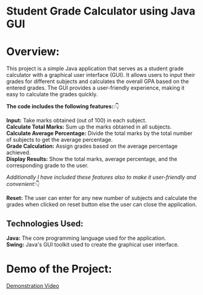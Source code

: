 # Student Grade Calculator using Java GUI

# Overview:
This project is a simple Java application that serves as a student grade calculator with a graphical user interface (GUI). It allows users to input their grades for different subjects and calculates the overall GPA based on the entered grades. The GUI provides a user-friendly experience, making it easy to calculate the grades quickly.<br>

**The code includes the following features:**:👇<br>

**Input:** Take marks obtained (out of 100) in each subject.<br>
**Calculate Total Marks:** Sum up the marks obtained in all subjects.<br>
**Calculate Average Percentage:** Divide the total marks by the total number of subjects to get the average percentage.<br>
**Grade Calculation:** Assign grades based on the average percentage achieved.<br>
**Display Results:** Show the total marks, average percentage, and the corresponding grade to the user.<br>

*Additionally I have included these features also to make it user-friendly and convenient*:👇<br>

**Reset:** The user can enter for any new number of subjects and calculate the grades when clicked on reset button else the user can close the application.<br>

## Technologies Used:<br>
**Java:** The core programming language used for the application.<br>
**Swing:** Java's GUI toolkit used to create the graphical user interface.<br>

# Demo of the Project:

[Demonstration Video](https://github.com/MLakshmipraharsha07/Codeway/assets/98521185/d2381a1f-f347-4f01-b150-d1f875d8fc0b)


